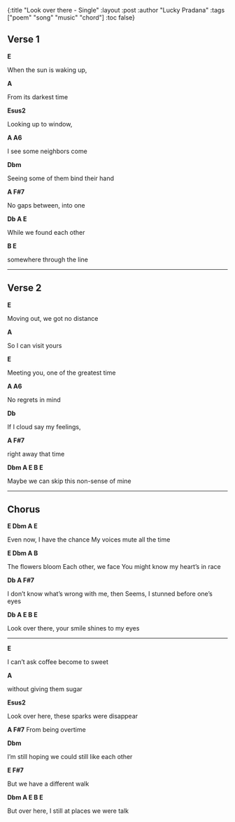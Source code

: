 {:title "Look over there - Single"
:layout :post
:author "Lucky Pradana"
:tags  ["poem" "song" "music" "chord"]
:toc false}

## Verse 1

**E**

When the sun is waking up,

**A**

From its darkest time

**Esus2**

Looking up to window,

**A A6**

I see some neighbors come

**Dbm**

Seeing some of them bind their hand

**A F#7**

No gaps between, into one

**Db A E**

While we found each other

**B E**

somewhere through the line

---

## Verse 2

**E**

Moving out, we got no distance

**A**

So I can visit yours

**E**

Meeting you, one of the greatest time

**A A6**

No regrets in mind

**Db**

If I cloud say my feelings,

**A F#7**

right away that time

**Dbm A E B E**

Maybe we can skip this non-sense of mine

---

## Chorus

**E Dbm A E**

Even now, I have the chance
My voices mute all the time

**E Dbm A B**

The flowers bloom
Each other, we face
You might know my heart’s in race

**Db     A F#7**

I don’t know what’s wrong with me, then
Seems, I stunned before one’s eyes

**Db A E B E**

Look over there, your smile shines to my eyes

---

**E**

I can’t ask coffee become to sweet

**A**

without giving them sugar

**Esus2**

Look over here, these sparks were disappear

**A F#7**
From being overtime

**Dbm**

I’m still hoping we could still like each other

**E F#7**

But we have a different walk

**Dbm A E B E**

But over here, I still at places we were talk
